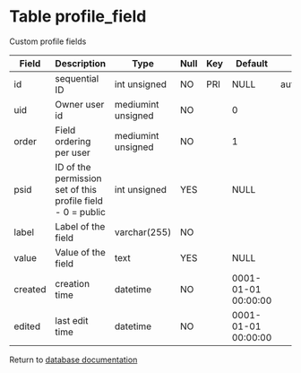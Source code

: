 Table profile_field
===========
Custom profile fields

| Field | Description | Type | Null | Key | Default | Extra |
| ----- | ----------- | ---- | ---- | --- | ------- | ----- |
| id      | sequential ID                                               | int unsigned       | NO  | PRI | NULL                | auto_increment |    
| uid     | Owner user id                                               | mediumint unsigned | NO  |     | 0                   |                |    
| order   | Field ordering per user                                     | mediumint unsigned | NO  |     | 1                   |                |    
| psid    | ID of the permission set of this profile field - 0 = public | int unsigned       | YES |     | NULL                |                |    
| label   | Label of the field                                          | varchar(255)       | NO  |     |                     |                |    
| value   | Value of the field                                          | text               | YES |     | NULL                |                |    
| created | creation time                                               | datetime           | NO  |     | 0001-01-01 00:00:00 |                |    
| edited  | last edit time                                              | datetime           | NO  |     | 0001-01-01 00:00:00 |                |    

Return to [database documentation](help/database)
